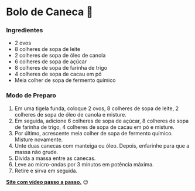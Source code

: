 # Bolo de Caneca :birthday:

### Ingredientes

- 2 ovos
- 8 colheres de sopa de leite
- 2 colheres de sopa de óleo de canola
- 6 colheres de sopa de açúcar
- 8 colheres de sopa de farinha de trigo
- 4 colheres de sopa de cacau em pó
- Meia colher de sopa de fermento químico

### Modo de Preparo

1. Em uma tigela funda, coloque 2 ovos, 8 colheres de sopa de leite, 2 colheres de sopa de óleo de canola e misture.
2. Em seguida, adicione 6 colheres de sopa de açúcar, 8 colheres de sopa de farinha de trigo, 4 colheres de sopa de cacau em pó e misture.
3. Por último, acrescente meia colher de sopa de fermento químico. Misture novamente.
4. Unte duas canecas com manteiga ou óleo. Depois, enfarinhe para que a massa não grude.
5. Divida a massa entre as canecas.
6. Leve ao micro-ondas por 3 minutos em potência máxima.
7. Retire e sirva em seguida.

[**Site com vídeo passo a passo.**](https://receitas.globo.com/bolo-de-caneca-microondas-4d54384052e0b20f760006e9.ghtml) :wink: